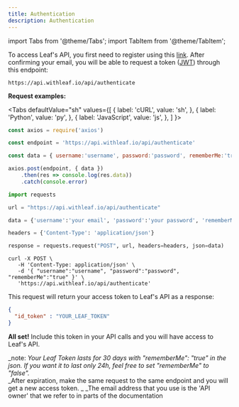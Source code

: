 ```yaml
---
title: Authentication
description: Authentication
---
```


import Tabs from '@theme/Tabs';
import TabItem from '@theme/TabItem';

To access Leaf's API, you first need to register using this [link][register]. After
confirming your email, you will be able to request a token ([JWT][jwt]) through
this endpoint:

```
https://api.withleaf.io/api/authenticate
```



**Request examples:**

<Tabs
  defaultValue="sh"
  values={[
    { label: 'cURL', value: 'sh', },
    { label: 'Python', value: 'py', },
    { label: 'JavaScript', value: 'js', },
  ]
}>
  <TabItem value="js">

  ```js
  const axios = require('axios')

  const endpoint = 'https://api.withleaf.io/api/authenticate'

  const data = { username:'username', password:'password', rememberMe:'true'}

  axios.post(endpoint, { data })
      .then(res => console.log(res.data))
      .catch(console.error)
  ```

  </TabItem>
  <TabItem value="py">

  ```py
  import requests

  url = "https://api.withleaf.io/api/authenticate"

  data = {'username':'your email', 'password':'your password', 'rememberMe':'true'}

  headers = {'Content-Type': 'application/json'}

  response = requests.request("POST", url, headers=headers, json=data)
  ```

  </TabItem>
  <TabItem value="sh">

  ```shell
  curl -X POST \
     -H 'Content-Type: application/json' \
     -d '{ "username":"username", "password":"password", "rememberMe":"true" }' \
     'https://api.withleaf.io/api/authenticate'
  ```

  </TabItem>
</Tabs>

This request will return your access token to Leaf's API as a response:

```json
{
  "id_token" : "YOUR_LEAF_TOKEN"
}
```
**All set!** Include this token in your API calls and you will have access to
Leaf's API.

_note: 
_Your Leaf Token lasts for 30 days with "rememberMe": "true" in the
json. If you want it to last only 24h, feel free to set "rememberMe" to "false"._  
_After expiration, make the same request to the same endpoint and you will
get a new access token. _
_The email address that you use is the 'API owner' that we refer to in parts of the documentation

[register]: https://withleaf.io/account/quickstart/
[jwt]: https://tools.ietf.org/html/rfc7519
